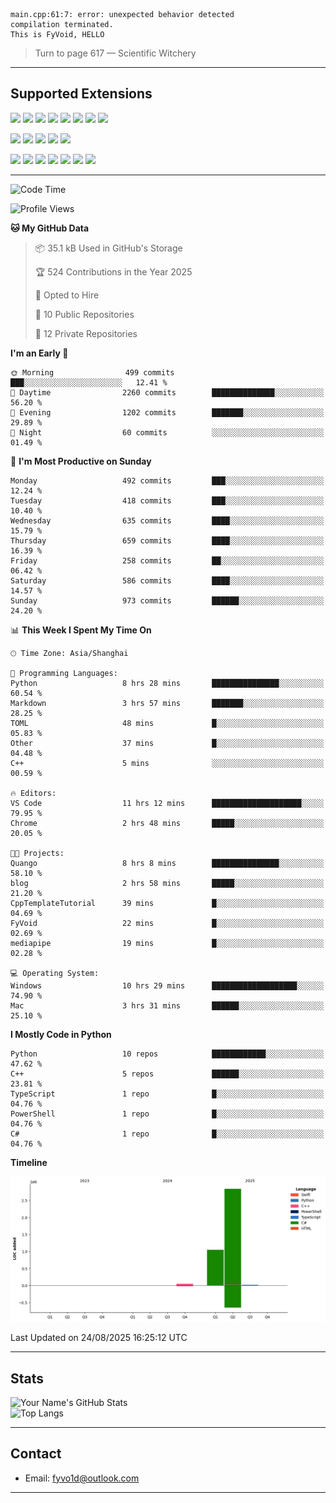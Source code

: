 ```
main.cpp:61:7: error: unexpected behavior detected
compilation terminated.
This is FyVoid, HELLO
```

> Turn to page 617 — Scientific Witchery

---

## Supported Extensions

<p>
<p align="left">
  <img src="https://cdn.jsdelivr.net/gh/devicons/devicon/icons/cplusplus/cplusplus-original.svg" height="40" />
  <img src="https://cdn.jsdelivr.net/gh/devicons/devicon/icons/csharp/csharp-original.svg" height="40" />
  <img src="https://cdn.jsdelivr.net/gh/devicons/devicon/icons/python/python-original.svg" height="40" />
  <img src="https://cdn.jsdelivr.net/gh/devicons/devicon/icons/swift/swift-original.svg" height="40" />
  <img src="https://cdn.jsdelivr.net/gh/devicons/devicon@latest/icons/typescript/typescript-original.svg" height="40" />
  <img src="https://cdn.jsdelivr.net/gh/devicons/devicon@latest/icons/java/java-original.svg" height="40" />
  <img src="https://cdn.jsdelivr.net/gh/devicons/devicon@latest/icons/javascript/javascript-original.svg" height="40" />
  <img src="https://cdn.jsdelivr.net/gh/devicons/devicon@latest/icons/wasm/wasm-original.svg" height="40" />
          
</p>
<p align="left">
  <img src="https://cdn.jsdelivr.net/gh/devicons/devicon/icons/git/git-original.svg" height="40" />
  <img src="https://cdn.jsdelivr.net/gh/devicons/devicon/icons/docker/docker-original.svg" height="40" />
  <img src="https://cdn.jsdelivr.net/gh/devicons/devicon/icons/vscode/vscode-original.svg" height="40" />
  <img src="https://cdn.jsdelivr.net/gh/devicons/devicon/icons/cmake/cmake-original.svg" height="40" />
  <img src="https://cdn.jsdelivr.net/gh/devicons/devicon@latest/icons/debian/debian-original.svg" height="40" />
</p>
<p align="left">
  <img src="https://www.vulkan.org/user/themes/vulkan/images/logo/vulkan-logo.svg" height="40" />
  <img src="https://cdn.jsdelivr.net/gh/devicons/devicon/icons/opengl/opengl-original.svg" height="40" />
  <img src="https://cdn.jsdelivr.net/gh/devicons/devicon@latest/icons/webgpu/webgpu-original-wordmark.svg" height="40" />    
  <img src="https://cdn.jsdelivr.net/gh/devicons/devicon/icons/pytorch/pytorch-original.svg" height="40" />
  <img src="https://cdn.jsdelivr.net/gh/devicons/devicon/icons/unity/unity-original.svg" height="40" />
  <img src="https://cdn.jsdelivr.net/gh/devicons/devicon/icons/unrealengine/unrealengine-original.svg" height="40" />
  <img src="https://cdn.jsdelivr.net/gh/devicons/devicon@latest/icons/postgresql/postgresql-original.svg" height="40" />
</p>
</p>


---

<!--START_SECTION:waka-->
![Code Time](http://img.shields.io/badge/Code%20Time-351%20hrs%2030%20mins-blue)

![Profile Views](http://img.shields.io/badge/Profile%20Views-12-blue)

**🐱 My GitHub Data** 

> 📦 35.1 kB Used in GitHub's Storage 
 > 
> 🏆 524 Contributions in the Year 2025
 > 
> 💼 Opted to Hire
 > 
> 📜 10 Public Repositories 
 > 
> 🔑 12 Private Repositories 
 > 
**I'm an Early 🐤** 

```text
🌞 Morning                499 commits         ███░░░░░░░░░░░░░░░░░░░░░░   12.41 % 
🌆 Daytime                2260 commits        ██████████████░░░░░░░░░░░   56.20 % 
🌃 Evening                1202 commits        ███████░░░░░░░░░░░░░░░░░░   29.89 % 
🌙 Night                  60 commits          ░░░░░░░░░░░░░░░░░░░░░░░░░   01.49 % 
```
📅 **I'm Most Productive on Sunday** 

```text
Monday                   492 commits         ███░░░░░░░░░░░░░░░░░░░░░░   12.24 % 
Tuesday                  418 commits         ███░░░░░░░░░░░░░░░░░░░░░░   10.40 % 
Wednesday                635 commits         ████░░░░░░░░░░░░░░░░░░░░░   15.79 % 
Thursday                 659 commits         ████░░░░░░░░░░░░░░░░░░░░░   16.39 % 
Friday                   258 commits         ██░░░░░░░░░░░░░░░░░░░░░░░   06.42 % 
Saturday                 586 commits         ████░░░░░░░░░░░░░░░░░░░░░   14.57 % 
Sunday                   973 commits         ██████░░░░░░░░░░░░░░░░░░░   24.20 % 
```


📊 **This Week I Spent My Time On** 

```text
🕑︎ Time Zone: Asia/Shanghai

💬 Programming Languages: 
Python                   8 hrs 28 mins       ███████████████░░░░░░░░░░   60.54 % 
Markdown                 3 hrs 57 mins       ███████░░░░░░░░░░░░░░░░░░   28.25 % 
TOML                     48 mins             █░░░░░░░░░░░░░░░░░░░░░░░░   05.83 % 
Other                    37 mins             █░░░░░░░░░░░░░░░░░░░░░░░░   04.48 % 
C++                      5 mins              ░░░░░░░░░░░░░░░░░░░░░░░░░   00.59 % 

🔥 Editors: 
VS Code                  11 hrs 12 mins      ████████████████████░░░░░   79.95 % 
Chrome                   2 hrs 48 mins       █████░░░░░░░░░░░░░░░░░░░░   20.05 % 

🐱‍💻 Projects: 
Quango                   8 hrs 8 mins        ███████████████░░░░░░░░░░   58.10 % 
blog                     2 hrs 58 mins       █████░░░░░░░░░░░░░░░░░░░░   21.20 % 
CppTemplateTutorial      39 mins             █░░░░░░░░░░░░░░░░░░░░░░░░   04.69 % 
FyVoid                   22 mins             █░░░░░░░░░░░░░░░░░░░░░░░░   02.69 % 
mediapipe                19 mins             █░░░░░░░░░░░░░░░░░░░░░░░░   02.28 % 

💻 Operating System: 
Windows                  10 hrs 29 mins      ███████████████████░░░░░░   74.90 % 
Mac                      3 hrs 31 mins       ██████░░░░░░░░░░░░░░░░░░░   25.10 % 
```

**I Mostly Code in Python** 

```text
Python                   10 repos            ████████████░░░░░░░░░░░░░   47.62 % 
C++                      5 repos             ██████░░░░░░░░░░░░░░░░░░░   23.81 % 
TypeScript               1 repo              █░░░░░░░░░░░░░░░░░░░░░░░░   04.76 % 
PowerShell               1 repo              █░░░░░░░░░░░░░░░░░░░░░░░░   04.76 % 
C#                       1 repo              █░░░░░░░░░░░░░░░░░░░░░░░░   04.76 % 
```



**Timeline**

![Lines of Code chart](https://raw.githubusercontent.com/FyVoid/FyVoid/main/assets/bar_graph.png)


 Last Updated on 24/08/2025 16:25:12 UTC
<!--END_SECTION:waka-->

---

## Stats

![Your Name's GitHub Stats](https://github-readme-stats.vercel.app/api?username=fyvoid&show_icons=true&theme=tokyonight)  
![Top Langs](https://github-readme-stats.vercel.app/api/top-langs/?username=fyvoid&layout=compact&theme=tokyonight)

---

## Contact

- Email: [fyvo1d@outlook.com](fyvo1d@outlook.com)  

---

